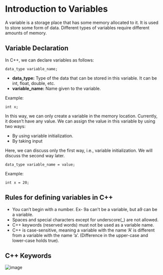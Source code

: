 # Introduction to Variables

A variable is a storage place that has some memory allocated to it. It is used to store some form of data. Different types of variables require different amounts of memory.

## Variable Declaration 

In C++, we can declare variables as follows:
```
data_type variable_name;
```
- **data_type:** Type of the data that can be stored in this variable. It can be int, float, double, etc.
- **variable_name:** Name given to the variable.

Example:
```
int x;
```
 
In this way, we can only create a variable in the memory location. Currently, it doesn’t have any value. We can assign the value in this variable by using two ways:
- By using variable initialization.
- By taking input

Here, we can discuss only the first way, i.e., variable initialization. We will discuss the second way later.
```
data_type variable_name = value;
```
Example:
```
int x = 20;
```

## Rules for defining variables in C++
- You can’t begin with a number. Ex- 9a can't be a variable, but a9 can be a variable.
- Spaces and special characters except for underscore(_) are not allowed.
- C++ keywords (reserved words) must not be used as a variable name.
- C++ is case-sensitive, meaning a variable with the name ‘A’ is different from a variable with the name ‘a’. (Difference in the upper-case and lower-case holds true).

## C++ Keywords
![image](https://github.com/tg-quocbao/Learn-Cpp/assets/105618730/c3a5b780-0e9e-441f-b114-1164ff344f00)
